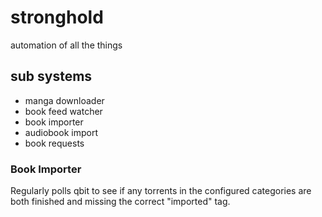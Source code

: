# stronghold

automation of all the things

## sub systems

* manga downloader
* book feed watcher
* book importer
* audiobook import
* book requests

### Book Importer

Regularly polls qbit to see if any torrents in the configured categories are both
finished and missing the correct "imported" tag.

